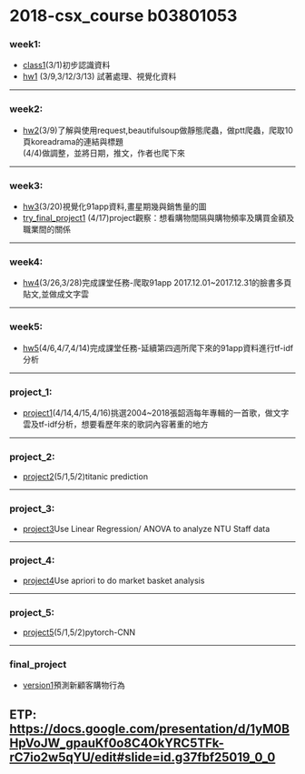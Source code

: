 # 2018-csx_course b03801053

###  week1:    
* <a href="https://github.com/janeru/b3801053csx/blob/master/week_1/week_1_first_meet.ipynb">class1</a>(3/1)初步認識資料
* <a href="https://github.com/janeru/b3801053csx/blob/master/week_1/week_1_hw.ipynb">hw1</a>
               (3/9,3/12/3/13) 試著處理、視覺化資料  
----
###  week2:       
* <a href="https://github.com/janeru/b3801053csx/blob/master/week_2/ptt%E7%88%AC%E8%9F%B2koreadrama%E7%9A%84%E9%80%A3%E7%B5%90%E8%88%87%E6%A8%99%E9%A1%8C.ipynb">hw2</a>(3/9)了解與使用request,beautifulsoup做靜態爬蟲，做ptt爬蟲，爬取10頁koreadrama的連結與標題       
          (4/4)做調整，並將日期，推文，作者也爬下來
----

###  week3:
* <a href="https://github.com/janeru/b3801053csx/blob/master/week_3/week3_hw_3.ipynb">hw3</a>(3/20)視覺化91app資料,畫星期幾與銷售量的圖
* <a href="https://github.com/janeru/b3801053csx/blob/master/week_3/classifi.ipynb">try_final_project1</a> 
(4/17)project觀察：想看購物間隔與購物頻率及購買金額及職業間的關係
----
###  week4:               
* <a href="https://github.com/janeru/b3801053csx/blob/master/week_4/week_4_class.ipynb">hw4</a>(3/26,3/28)完成課堂任務-爬取91app 2017.12.01~2017.12.31的臉書多頁貼文,並做成文字雲
----
###  week5:
* <a href="https://github.com/janeru/b3801053csx/blob/master/week_5/hw_5.ipynb">hw5</a>(4/6,4/7,4/14)完成課堂任務-延續第四週所爬下來的91app資料進行tf-idf分析
----
###  project_1: 
* <a href="https://github.com/janeru/b3801053csx/blob/master/project_1/project_1.ipynb">project1</a>(4/14,4/15,4/16)挑選2004~2018張韶涵每年專輯的一首歌，做文字雲及tf-idf分析，想要看歷年來的歌詞內容著重的地方
----
###  project_2: 
* <a href="https://github.com/janeru/b3801053csx/blob/master/project_2/project_2.ipynb">project2</a>(5/1,5/2)titanic prediction
----
###  project_3: 
* <a href="https://github.com/janeru/b3801053csx/blob/master/project3/project3.ipynb">project3</a>Use Linear Regression/ ANOVA
to analyze NTU Staff data
----
###  project_4: 
* <a href="https://github.com/JessieChiu/CSXSpring2018_Python/blob/master/project_4/project_4.ipynb">project4</a>Use apriori to do market basket analysis
----
###  project_5: 
* <a href="https://github.com/janeru/b3801053csx/blob/master/project_2/project_2.ipynb">project5</a>(5/1,5/2)pytorch-CNN
----


### final_project
* <a href="https://docs.google.com/presentation/d/1JE6IMiRjYrbs5z4N38zpHTKTqVmazz3DJnBcOPgAveU/edit">version1</a>預測新顧客購物行為

ETP:
https://docs.google.com/presentation/d/1yM0BHpVoJW_gpauKf0o8C4OkYRC5TFk-rC7io2w5qYU/edit#slide=id.g37fbf25019_0_0
----

      
         
